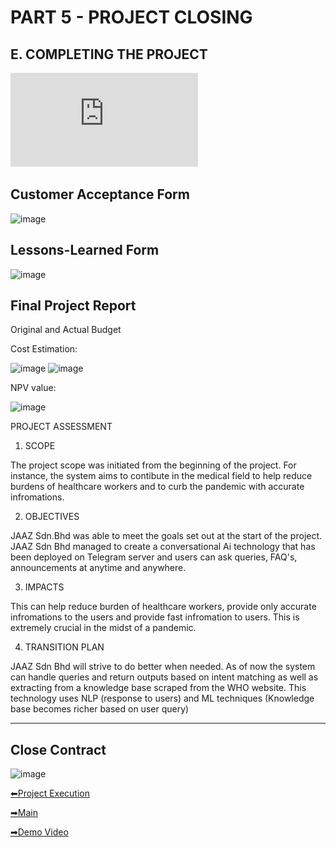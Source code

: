 # PART 5 - PROJECT CLOSING
## E. COMPLETING THE PROJECT

![Closing document.pdf](https://github.com/Jassvine/Covid19Bot/blob/main/Documentation/Closing%20document.pdf)

## Customer Acceptance Form
<img width="269" alt="image" src="https://user-images.githubusercontent.com/55356959/150553635-aecb2919-d55e-42c4-b99a-1b751b5d9ccf.png">

## Lessons-Learned Form
<img width="268" alt="image" src="https://user-images.githubusercontent.com/55356959/150553719-854bf620-f475-4c0f-9b08-849ddf53f328.png">

## Final Project Report

Original and Actual Budget

Cost Estimation:

<img width="479" alt="image" src="https://user-images.githubusercontent.com/55356959/150554068-49b02e29-e6d8-4056-97b4-f59d7116dc71.png">
<img width="593" alt="image" src="https://user-images.githubusercontent.com/55356959/150554169-0bc08001-fc60-4ec4-82cd-bf3249835574.png">


NPV value:
  
  <img width="598" alt="image" src="https://user-images.githubusercontent.com/55356959/150554491-aadb33aa-8b4e-4353-bbce-20cab3cddc18.png">
  
PROJECT ASSESSMENT

1. SCOPE

The project scope was initiated from the beginning of the project. For instance, the system aims to contibute in the medical field to help reduce burdens of healthcare workers and to curb the pandemic with accurate infromations.


2. OBJECTIVES

JAAZ Sdn.Bhd was able to meet the goals set out at the start of the project. 
JAAZ Sdn Bhd managed to create a conversational Ai technology that has been deployed on Telegram server and users can ask queries, FAQ's, announcements at anytime and anywhere.

3. IMPACTS

This can help reduce burden of healthcare workers, provide only accurate infromations to the users and provide fast infromation to users.
This is extremely crucial in the midst of a pandemic.

4. TRANSITION PLAN

JAAZ Sdn Bhd will strive to do better when needed. As of now the system can handle queries and return outputs based on intent matching as well as extracting from  a knowledge base scraped from the WHO website. 
This technology uses NLP (response to users) and ML techniques (Knowledge base becomes richer based on user query)

---

## Close Contract
<img width="250" alt="image" src="https://user-images.githubusercontent.com/55356959/150555965-3c5b2a0b-21cb-43b4-a59a-b69e390e9339.png">



[⬅Project Execution](https://github.com/Jassvine/Covid19Bot/blob/main/Documentation/4-PROJECT%20EXECUTION.md)

[➡Main ](https://github.com/Jassvine/Covid19Bot)

[➡Demo Video](https://www.youtube.com/watch?v=AVdxTH6G7ys&feature=youtu.be)
